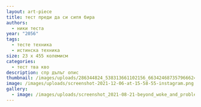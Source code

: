 ```yaml
---
layout: art-piece
title: тест преди да си сипя бира
authors:
  - ники теста
year: "2056"
tags:
  - тесте техника
  - истинска техника
size: 23 х 455 колемисм
categories:
  - тест тва кво
description: спр дълъг опис
thumbnail: /images/uploads/286344824_538313661102156_6634246873579666241_n.jpg
image: /images/uploads/screenshot-2021-12-06-at-15-58-55-instagram.png
gallery:
  - image: /images/uploads/screenshot_2021-08-21-beyond_woke_and_problematic-posts-facebook.png
---
```

